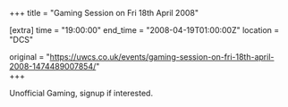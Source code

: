 +++
title = "Gaming Session on Fri 18th April 2008"

[extra]
time = "19:00:00"
end_time = "2008-04-19T01:00:00Z"
location = "DCS"

original = "https://uwcs.co.uk/events/gaming-session-on-fri-18th-april-2008-1474489007854/"    
+++

Unofficial Gaming, signup if interested.

